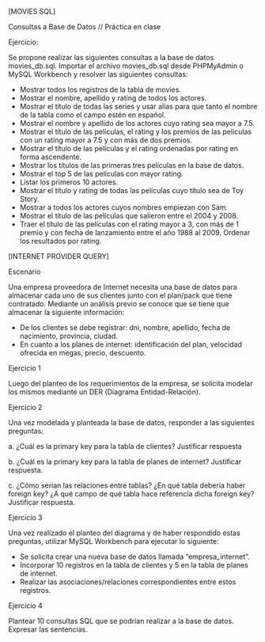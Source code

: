 [MOVIES SQL]


Consultas a Base de Datos
// Práctica en clase


Ejercicio:

Se propone realizar las siguientes consultas a la base de datos movies_db.sql.
Importar el archivo movies_db.sql desde PHPMyAdmin o MySQL Workbench y resolver las siguientes consultas:

- Mostrar todos los registros de la tabla de movies. 
- Mostrar el nombre, apellido y rating de todos los actores.
- Mostrar el título de todas las series y usar alias para que tanto el nombre de la tabla como el campo estén en español.
- Mostrar el nombre y apellido de los actores cuyo rating sea mayor a 7.5.
- Mostrar el título de las películas, el rating y los premios de las películas con un rating mayor a 7.5 y con más de dos premios.
- Mostrar el título de las películas y el rating ordenadas por rating en forma ascendente.
- Mostrar los títulos de las primeras tres películas en la base de datos.
- Mostrar el top 5 de las películas con mayor rating.
- Listar los primeros 10 actores.
- Mostrar el título y rating de todas las películas cuyo título sea de Toy Story.
- Mostrar a todos los actores cuyos nombres empiezan con Sam.
- Mostrar el título de las películas que salieron entre el 2004 y 2008.
- Traer el título de las películas con el rating mayor a 3, con más de 1 premio y con fecha de lanzamiento entre el año 1988 al 2009. Ordenar los resultados por rating.




[INTERNET PROVIDER QUERY]

Escenario


Una empresa proveedora de Internet necesita una base de datos para almacenar cada uno de sus clientes junto con el plan/pack que tiene contratado.
Mediante un análisis previo se conoce que se tiene que almacenar la siguiente información:
- De los clientes se debe registrar: dni, nombre, apellido, fecha de nacimiento, provincia, ciudad.
- En cuanto a los planes de internet: identificación del plan, velocidad ofrecida en megas, precio, descuento.

Ejercicio 1

Luego del planteo de los requerimientos de la empresa, se solicita modelar los mismos mediante un DER (Diagrama Entidad-Relación).


Ejercicio 2 

Una vez modelada y planteada la base de datos, responder a las siguientes preguntas:

a. ¿Cuál es la primary key para la tabla de clientes? Justificar respuesta

b. ¿Cuál es la primary key para la tabla de planes de internet? Justificar respuesta.

c. ¿Cómo serían las relaciones entre tablas? ¿En qué tabla debería haber foreign key? ¿A qué campo de qué tabla hace referencia dicha foreign key? Justificar respuesta.


Ejercicio 3

Una vez realizado el planteo del diagrama y de haber respondido estas preguntas, utilizar MySQL Workbench para ejecutar lo siguiente:
- Se solicita crear una nueva base de datos llamada “empresa_internet”. 
- Incorporar 10 registros en la tabla de clientes y 5 en la tabla de planes de internet.
- Realizar las asociaciones/relaciones correspondientes entre estos registros.


Ejercicio 4

Plantear 10 consultas SQL que se podrían realizar a la base de datos. Expresar las sentencias.






